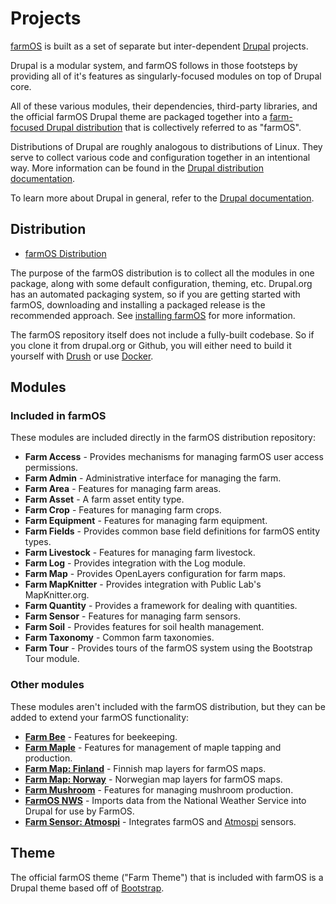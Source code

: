 # Projects

[farmOS] is built as a set of separate but inter-dependent [Drupal] projects.

Drupal is a modular system, and farmOS follows in those footsteps by providing
all of it's features as singularly-focused modules on top of Drupal core.

All of these various modules, their dependencies, third-party libraries, and
the official farmOS Drupal theme are packaged together into a
[farm-focused Drupal distribution] that is collectively referred to as "farmOS".

Distributions of Drupal are roughly analogous to distributions of Linux. They
serve to collect various code and configuration together in an intentional way.
More information can be found in the [Drupal distribution documentation].

To learn more about Drupal in general, refer to the [Drupal documentation].

## Distribution

* [farmOS Distribution]

The purpose of the farmOS distribution is to collect all the modules in one
package, along with some default configuration, theming, etc. Drupal.org has an
automated packaging system, so if you are getting started with farmOS,
downloading and installing a packaged release is the recommended approach. See
[installing farmOS] for more information.

The farmOS repository itself does not include a fully-built codebase. So if you
clone it from drupal.org or Github, you will either need to build it yourself
with [Drush] or use [Docker].

## Modules

### Included in farmOS

These modules are included directly in the farmOS distribution repository:

* **Farm Access** - Provides mechanisms for managing farmOS user access
  permissions.
* **Farm Admin** - Administrative interface for managing the farm.
* **Farm Area** - Features for managing farm areas.
* **Farm Asset** - A farm asset entity type.
* **Farm Crop** - Features for managing farm crops.
* **Farm Equipment** - Features for managing farm equipment.
* **Farm Fields** - Provides common base field definitions for farmOS entity
  types.
* **Farm Livestock** - Features for managing farm livestock.
* **Farm Log** - Provides integration with the Log module.
* **Farm Map** - Provides OpenLayers configuration for farm maps.
* **Farm MapKnitter** - Provides integration with Public Lab's MapKnitter.org.
* **Farm Quantity** - Provides a framework for dealing with quantities.
* **Farm Sensor** - Features for managing farm sensors.
* **Farm Soil** - Provides features for soil health management.
* **Farm Taxonomy** - Common farm taxonomies.
* **Farm Tour** - Provides tours of the farmOS system using the Bootstrap Tour
  module.

### Other modules

These modules aren't included with the farmOS distribution, but they can be
added to extend your farmOS functionality:

* **[Farm Bee](https://drupal.org/project/farm_bee)** - Features for beekeeping.
* **[Farm Maple](https://drupal.org/project/farm_maple)** - Features for
  management of maple tapping and production.
* **[Farm Map: Finland](https://github.com/rkioski/farm_map_fi)** - Finnish map
  layers for farmOS maps.
* **[Farm Map: Norway](https://github.com/farmOS/farm_map_no)** - Norwegian map
  layers for farmOS maps.
* **[Farm Mushroom](https://drupal.org/project/farm_mushroom)** - Features for
  managing mushroom production.
* **[FarmOS NWS](https://github.com/bitsecondal/farmosnws)** - Imports data
  from the National Weather Service into Drupal for use by FarmOS.
* **[Farm Sensor: Atmospi](https://github.com/mstenta/farm_sensor_atmospi)** -
  Integrates farmOS and [Atmospi](https://github.com/mstenta/atmospi) sensors.

## Theme

The official farmOS theme ("Farm Theme") that is included with farmOS is a
Drupal theme based off of [Bootstrap].

[farmOS]: http://farmos.org
[Drupal]: https://drupal.org
[farm-focused Drupal distribution]: https://drupal.org/project/farm
[Drupal distribution documentation]: https://www.drupal.org/documentation/build/distributions
[Drupal documentation]: https://www.drupal.org/documentation
[farmOS Distribution]: https://drupal.org/project/farm
[installing farmOS]: /hosting/installing
[Drush]: http://www.drush.org
[Docker]: /development/docker
[Bootstrap]: https://drupal.org/project/bootstrap

